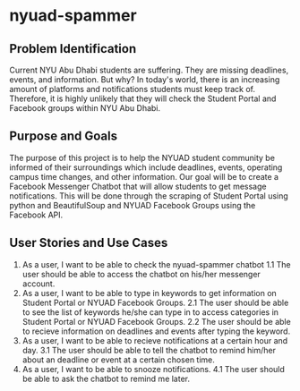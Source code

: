 # nyuad-spammer

## Problem Identification
Current NYU Abu Dhabi students are suffering. 
They are missing deadlines, events, and information. But why?
In today's world, there is an increasing amount of platforms and notifications students must keep track of. Therefore, it is highly unlikely that they will check the Student Portal and Facebook groups within NYU Abu Dhabi. 

## Purpose and Goals
The purpose of this project is to help the NYUAD student community be informed of their surroundings which include deadlines, events, operating campus time changes, and other information. 
Our goal will be to create a Facebook Messenger Chatbot that will allow students to get message notifications. This will be done through the scraping of Student Portal using python and BeautifulSoup and NYUAD Facebook Groups using the Facebook API. 

## User Stories and Use Cases
1. As a user, I want to be able to check the nyuad-spammer chatbot
  1.1 The user should be able to access the chatbot on his/her messenger account.
2. As a user, I want to be able to type in keywords to get information on Student Portal or NYUAD Facebook Groups. 
  2.1 The user should be able to see the list of keywords he/she can type in to access categories in Student Portal or NYUAD Facebook Groups.
  2.2 The user should be able to recieve information on deadlines and events after typing the keyword. 
3. As a user, I want to be able to recieve notifications at a certain hour and day.
  3.1 The user should be able to tell the chatbot to remind him/her about an deadline or event at a certain chosen time. 
4. As a user, I want to be able to snooze notifications. 
  4.1 The user should be able to ask the chatbot to remind me later. 
